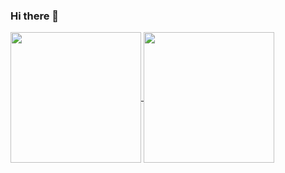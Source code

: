 ### Hi there 👋

<a href="https://github.com/anuraghazra/github-readme-stats">
  <img height="209" align="center" src="https://github-readme-stats.vercel.app/api?username=Lee-Minhoon&count_private=true&show_icons=true&theme=graywhite" />
</a>
<a href="https://github.com/anuraghazra/github-readme-stats">
  <img height="209" align="center" src="https://github-readme-stats.vercel.app/api/top-langs/?username=Lee-Minhoon&langs_count=10&layout=compact&show_icons=true&theme=graywhite" />
</a>

<!--
**Lee-Minhoon/Lee-Minhoon** is a ✨ _special_ ✨ repository because its `README.md` (this file) appears on your GitHub profile.

Here are some ideas to get you started:

- 🔭 I’m currently working on ...
- 🌱 I’m currently learning ...
- 👯 I’m looking to collaborate on ...
- 🤔 I’m looking for help with ...
- 💬 Ask me about ...
- 📫 How to reach me: ...
- 😄 Pronouns: ...
- ⚡ Fun fact: ...
-->
